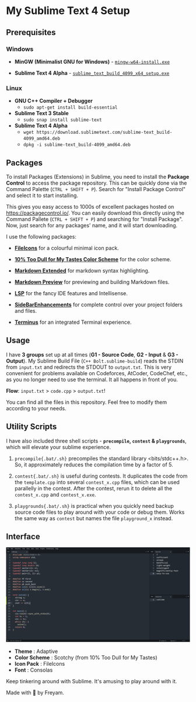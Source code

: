 # My Sublime Text 4 Setup

## Prerequisites
### Windows
* **MinGW (Minimalist GNU for Windows)** - [`mingw-w64-install.exe`](https://sourceforge.net/projects/mingw-w64/files/Toolchains%20targetting%20Win32/Personal%20Builds/mingw-builds/installer/mingw-w64-install.exe/download "Direct Download Link")

* **Sublime Text 4 Alpha** - [`sublime_text_build_4099_x64_setup.exe`](https://download.sublimetext.com/sublime_text_build_4099_x64_setup.exe "Direct Download Link")
### Linux
* **GNU C++ Compiler + Debugger**
    - `sudo apt-get install build-essential`
* **Sublime Text 3 Stable**
    - `sudo snap install sublime-text`
* **Sublime Text 4 Alpha**
    - `wget https://download.sublimetext.com/sublime-text_build-4099_amd64.deb`
    - `dpkg -i sublime-text_build-4099_amd64.deb`

## Packages

To install Packages (Extensions) in Sublime, you need to install the **Package Control** to access the package repository. This can be quickly done via the Command Palette (`CTRL + SHIFT + P`). Search for "Install Package Control" and select it to start installing.

This gives you easy access to 1000s of excellent packages hosted on https://packagecontrol.io/. You can easily download this directly using the Command Pallete (`CTRL + SHIFT + P`) and searching for "Install Package". Now, just search for any packages' name, and it will start downloading.

I use the following packages:

* [**FileIcons**](https://packagecontrol.io/packages/FileIcons "Download Link") for a colourful minimal icon pack.

* [**10% Too Dull for My Tastes Color Scheme**](https://packagecontrol.io/packages/10%25%20Too%20Dull%20for%20My%20Tastes%20Color%20Scheme "Download Link") for the color scheme.

* [**Markdown Extended**](https://packagecontrol.io/packages/Markdown%20Extended "Download Link") for markdown syntax highlighting.

* [**Markdown Preview**](https://packagecontrol.io/packages/MarkdownPreview "Download Link") for previewing and building Markdown files.

* [**LSP**](https://packagecontrol.io/packages/LSP "Download Link") for the fancy IDE features and Intellisense.

* [**SideBarEnhancements**](https://packagecontrol.io/packages/SideBarEnhancements "Download Link") for complete control over your project folders and files.

* [**Terminus**](https://packagecontrol.io/packages/Terminus "Download Link") for an integrated Terminal experience.

## Usage
I have **3 groups** set up at all times (**G1 - Source Code**, **G2 - Input** & **G3 - Output**). My Sublime Build File (`C++ Bolt.sublime-build`) reads the STDIN from `input.txt` and redirects the STDOUT to `output.txt`. This is very convenient for problems available on Codeforces, AtCoder, CodeChef, etc., as you no longer need to use the terminal. It all happens in front of you.

**Flow**: `input.txt` > `code.cpp` > `output.txt`!

You can find all the files in this repository. Feel free to modify them according to your needs.

## Utility Scripts
I have also included three shell scripts - **`precompile`,  `contest` & `playgrounds`**, which will elevate your sublime experience.

1. `precompile{.bat/.sh}` precompiles the standard library \<bits/stdc++.h\>. So, it approximately reduces the compilation time by a factor of 5.

2. `contest{.bat/.sh}` is useful during contests. It duplicates the code from the `template.cpp` into several `contest_x.cpp` files, which can be used parallelly in the contest. After the contest, rerun it to delete all the `contest_x.cpp` and `contest_x.exe`.

3. `playgrounds{.bat/.sh}` is practical when you quickly need backup source code files to play around with your code or debug them. Works the same way as `contest` but names the file `playground_x` instead.


## Interface

![My Interface](utils/ui.png "My Interface")

* **Theme** : Adaptive
* **Color Scheme** : Scotchy (from 10% Too Dull for My Tastes)
* **Icon Pack** : FileIcons
* **Font** : Consolas

Keep tinkering around with Sublime. It's amusing to play around with it.

Made with :purple_heart: by Freyam.